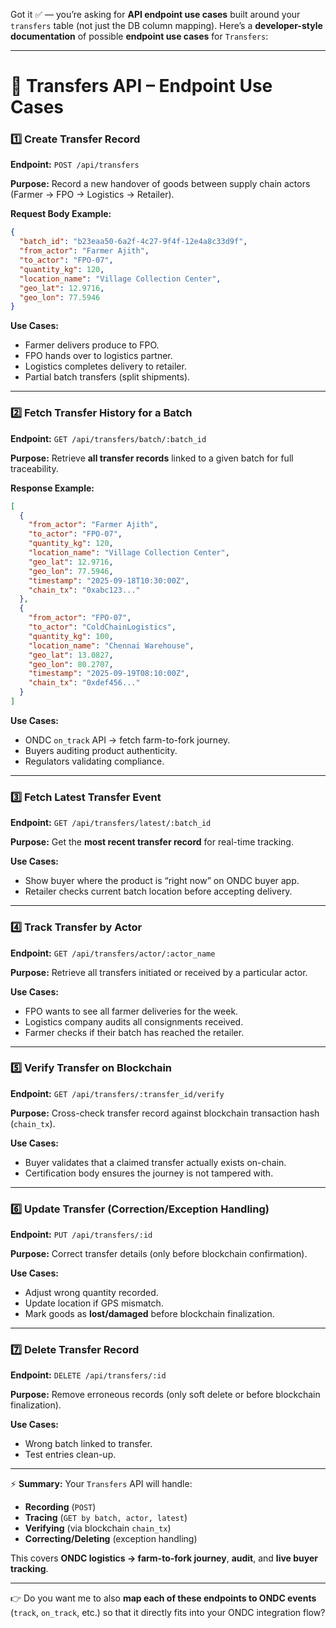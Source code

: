 Got it ✅ — you’re asking for **API endpoint use cases** built around your `transfers` table (not just the DB column mapping).
Here’s a **developer-style documentation** of possible **endpoint use cases** for `Transfers`:

---

# 🔹 **Transfers API – Endpoint Use Cases**

### 1️⃣ **Create Transfer Record**

**Endpoint:**
`POST /api/transfers`

**Purpose:**
Record a new handover of goods between supply chain actors (Farmer → FPO → Logistics → Retailer).

**Request Body Example:**

```json
{
  "batch_id": "b23eaa50-6a2f-4c27-9f4f-12e4a8c33d9f",
  "from_actor": "Farmer Ajith",
  "to_actor": "FPO-07",
  "quantity_kg": 120,
  "location_name": "Village Collection Center",
  "geo_lat": 12.9716,
  "geo_lon": 77.5946
}
```

**Use Cases:**

* Farmer delivers produce to FPO.
* FPO hands over to logistics partner.
* Logistics completes delivery to retailer.
* Partial batch transfers (split shipments).

---

### 2️⃣ **Fetch Transfer History for a Batch**

**Endpoint:**
`GET /api/transfers/batch/:batch_id`

**Purpose:**
Retrieve **all transfer records** linked to a given batch for full traceability.

**Response Example:**

```json
[
  {
    "from_actor": "Farmer Ajith",
    "to_actor": "FPO-07",
    "quantity_kg": 120,
    "location_name": "Village Collection Center",
    "geo_lat": 12.9716,
    "geo_lon": 77.5946,
    "timestamp": "2025-09-18T10:30:00Z",
    "chain_tx": "0xabc123..."
  },
  {
    "from_actor": "FPO-07",
    "to_actor": "ColdChainLogistics",
    "quantity_kg": 100,
    "location_name": "Chennai Warehouse",
    "geo_lat": 13.0827,
    "geo_lon": 80.2707,
    "timestamp": "2025-09-19T08:10:00Z",
    "chain_tx": "0xdef456..."
  }
]
```

**Use Cases:**

* ONDC `on_track` API → fetch farm-to-fork journey.
* Buyers auditing product authenticity.
* Regulators validating compliance.

---

### 3️⃣ **Fetch Latest Transfer Event**

**Endpoint:**
`GET /api/transfers/latest/:batch_id`

**Purpose:**
Get the **most recent transfer record** for real-time tracking.

**Use Cases:**

* Show buyer where the product is “right now” on ONDC buyer app.
* Retailer checks current batch location before accepting delivery.

---

### 4️⃣ **Track Transfer by Actor**

**Endpoint:**
`GET /api/transfers/actor/:actor_name`

**Purpose:**
Retrieve all transfers initiated or received by a particular actor.

**Use Cases:**

* FPO wants to see all farmer deliveries for the week.
* Logistics company audits all consignments received.
* Farmer checks if their batch has reached the retailer.

---

### 5️⃣ **Verify Transfer on Blockchain**

**Endpoint:**
`GET /api/transfers/:transfer_id/verify`

**Purpose:**
Cross-check transfer record against blockchain transaction hash (`chain_tx`).

**Use Cases:**

* Buyer validates that a claimed transfer actually exists on-chain.
* Certification body ensures the journey is not tampered with.

---

### 6️⃣ **Update Transfer (Correction/Exception Handling)**

**Endpoint:**
`PUT /api/transfers/:id`

**Purpose:**
Correct transfer details (only before blockchain confirmation).

**Use Cases:**

* Adjust wrong quantity recorded.
* Update location if GPS mismatch.
* Mark goods as **lost/damaged** before blockchain finalization.

---

### 7️⃣ **Delete Transfer Record**

**Endpoint:**
`DELETE /api/transfers/:id`

**Purpose:**
Remove erroneous records (only soft delete or before blockchain finalization).

**Use Cases:**

* Wrong batch linked to transfer.
* Test entries clean-up.

---

⚡ **Summary:**
Your `Transfers` API will handle:

* **Recording** (`POST`)
* **Tracing** (`GET by batch, actor, latest`)
* **Verifying** (via blockchain `chain_tx`)
* **Correcting/Deleting** (exception handling)

This covers **ONDC logistics → farm-to-fork journey**, **audit**, and **live buyer tracking**.

---

👉 Do you want me to also **map each of these endpoints to ONDC events** (`track`, `on_track`, etc.) so that it directly fits into your ONDC integration flow?
